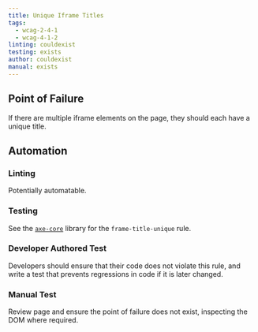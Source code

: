 ```yaml
---
title: Unique Iframe Titles
tags:
  - wcag-2-4-1
  - wcag-4-1-2
linting: couldexist
testing: exists
author: couldexist
manual: exists
---
```


## Point of Failure
If there are multiple iframe elements on the page, they should each have a unique title.

## Automation

### Linting
Potentially automatable.

### Testing
See the [`axe-core`](https://github.com/dequelabs/axe-core) library for the `frame-title-unique` rule.

### Developer Authored Test
Developers should ensure that their code does not violate this rule, and write a test that prevents regressions in code if it is later changed.

### Manual Test
Review page and ensure the point of failure does not exist, inspecting the DOM where required.
